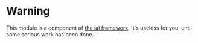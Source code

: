 # Warning

This module is a component of [the iai framework](https://npmjs.org/search?q=iai). It's useless for you, until some serious work has been done.

